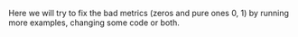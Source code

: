 Here we will try to fix the bad metrics (zeros and pure ones 0, 1) by running more examples, changing some code or both.